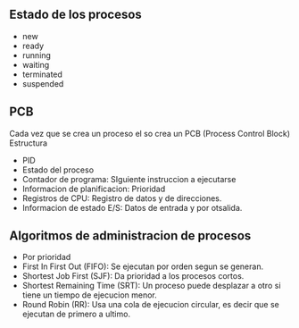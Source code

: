 ## Estado de los procesos
- new
- ready
- running
- waiting
- terminated
- suspended
## PCB
Cada vez que se crea un proceso el so crea un PCB (Process Control Block)
Estructura
- PID
- Estado del proceso
- Contador de programa: SIguiente instruccion a ejecutarse
- Informacion de planificacion: Prioridad
- Registros de CPU: Registro de datos y de direcciones.
- Informacion de estado E/S: Datos de entrada y por otsalida.
## Algoritmos de administracion de procesos
- Por prioridad
- First In First Out (FIFO): Se ejecutan por orden segun se generan.
- Shortest Job First (SJF): Da prioridad a los procesos cortos.
- Shortest Remaining Time (SRT): Un proceso puede desplazar a otro si tiene un tiempo de ejecucion menor.
- Round Robin (RR): Usa una cola de ejecucion circular, es decir que se ejecutan de primero a ultimo.
